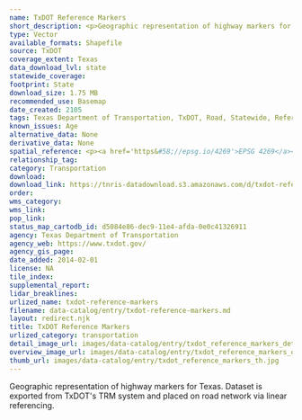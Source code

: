 ```yaml
---
name: TxDOT Reference Markers
short_description: <p>Geographic representation of highway markers for Texas.</p>
type: Vector
available_formats: Shapefile
source: TxDOT
coverage_extent: Texas
data_download_lvl: state
statewide_coverage: 
footprint: State
download_size: 1.75 MB
recommended_use: Basemap
date_created: 2105
tags: Texas Department of Transportation, TxDOT, Road, Statewide, Reference Markers, Roadways
known_issues: Age
alternative_data: None
derivative_data: None
spatial_reference: <p><a href='https&#58;//epsg.io/4269'>EPSG 4269</a></p>
relationship_tag: 
category: Transportation
download: 
download_link: https://tnris-datadownload.s3.amazonaws.com/d/txdot-reference/state/tx/txdot-reference_tx.zip
order: 
wms_category: 
wms_link: 
pop_link: 
status_map_cartodb_id: d5084e86-dec9-11e4-afda-0e0c41326911
agency: Texas Department of Transportation
agency_web: https://www.txdot.gov/
agency_gis_page: 
date_added: 2014-02-01
license: NA
tile_index: 
supplemental_report: 
lidar_breaklines: 
urlized_name: txdot-reference-markers
filename: data-catalog/entry/txdot-reference-markers.md
layout: redirect.njk
title: TxDOT Reference Markers
urlized_category: transportation
detail_image_url: images/data-catalog/entry/txdot_reference_markers_detail.jpg
overview_image_url: images/data-catalog/entry/txdot_reference_markers_overview.jpg
thumb_url: images/data-catalog/entry/txdot_reference_markers_th.jpg
---
```


Geographic representation of highway markers for Texas. Dataset is exported from TxDOT's TRM system and placed on road network via linear referencing.



